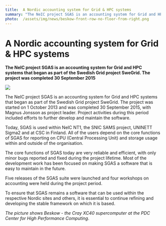 ```yaml
---
title:  A Nordic accounting system for Grid & HPC systems 
summary: "The NeIC project SGAS is an accounting system for Grid and HPC systems that began as part of the Swedish Grid project SweGrid. The project was completed 30 September 2015"
photo:  /assets/img/news/beskow-front-row-no-floor-from-right.png
---
```


A Nordic accounting system for Grid & HPC systems
=================================================

**The NeIC project SGAS is an accounting system for Grid and HPC systems that began as part of the Swedish Grid project SweGrid. The project was completed 30 September 2015**

<a href="{{ site.baseurl }}/assets/img/news/beskow-front-row-no-floor-from-right.png"> <img class="smallpic" src="{{ site.baseurl }}/assets/img/news/beskow-front-row-no-floor-from-right-mini.png"> </a>

The NeIC project SGAS is an accounting system for Grid and HPC systems that began as part of the Swedish Grid project SweGrid. The project was started on 1 October 2013 and was completed 30 September 2015, with Magnus Jonsson as project leader. Project activities during this period included efforts to further develop and maintain the software.

Today, SGAS is used within NeIC NT1, the SNIC SAMS project, UNINETT Sigma2 and at CSC in Finland. All of the users depend on the core functions of SGAS for reporting on CPU (Central Processing Unit) and storage usage within and outside of the organisation.

The core functions of SGAS today are very reliable and efficient, with only minor bugs reported and fixed during the project lifetime. Most of the development work has been focused on making SGAS a software that is easy to maintain in the future.

Five releases of the SGAS suite were launched and four workshops on accounting were held during the project period.

To ensure that SGAS remains a software that can be used within the respective Nordic sites and others, it is essential to continue refining and developing the stable framework on which it is based.

*The picture shows Beskow - the Cray XC40 supercomputer at the PDC Center for High Performance Computing*.
